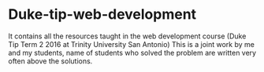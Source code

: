 # Duke-tip-web-development
It contains all the resources taught in the web development course (Duke Tip Term 2 2016 at Trinity University San Antonio)
This is a joint work by me and my students, name of students who solved the problem are written very often above the solutions. 


